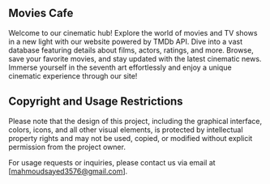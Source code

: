 ## Movies Cafe
Welcome to our cinematic hub! Explore the world of movies and TV shows in a new light with our website powered by TMDb API. Dive into a vast database featuring details about films, actors, ratings, and more. Browse, save your favorite movies, and stay updated with the latest cinematic news. Immerse yourself in the seventh art effortlessly and enjoy a unique cinematic experience through our site!

## Copyright and Usage Restrictions

Please note that the design of this project, including the graphical interface, colors, icons, and all other visual elements, is protected by intellectual property rights and may not be used, copied, or modified without explicit permission from the project owner.

For usage requests or inquiries, please contact us via email at [mahmoudsayed3576@gmail.com].
